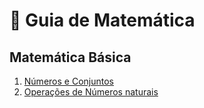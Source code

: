 # 📝 Guia de Matemática

## Matemática Básica

1. [Números e Conjuntos](./basica/1-numeros-e-conjuntos.md)
2. [Operações de Números naturais](./basica/2-operacao-de-numeros-naturais.md)
